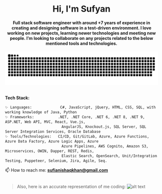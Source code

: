 <div align="center">
<!--<h1 align="center">Hi <img width="35" src="https://github.com/1999AZZAR/1999AZZAR/blob/main/resources/img/waving.gif">, I'm Sufyan</h1>-->
<h1 align="center">Hi, I'm Sufyan</h1>
<h4 align="center">Full stack software engineer with around +7 years of experience in creating and designing software in a test-driven environment. I love working on new projects, learning newer technologies and meeting new people. I’m looking to collaborate on any projects related to the below mentioned tools and technologies.</h4>
</div>

<div align="center">
  <img  src="https://github.com/sufianishaqkhan/sufianishaqkhan/blob/main/grid-snake.svg" alt="snake" /></a>
</div>
<br/>

**Tech Stack:**

    ✨ Languages:             C#, JavaScript, jQuery, HTML, CSS, SQL, with working knowledge of Java, Python
    ✨ Frameworks:           .NET, .NET Core, .NET 6, .NET 8, .NET 9, ASP.NET, Web API, MVC, React, Vue.js,
                              AngularJS, Knockout.js, SQL Server, SQL Server Integration Services, Oracle Database
    ✨ Tools/Technologies:   CI/CD, Git/GitLab, Azure, Azure Functions, Azure Data Factory, Azure Logic Apps, Azure
                              Azure Pipelines, AWS Cognito, Amazon S3, Microservices, OWIN, Dapper, REST, Redis,
                              Elastic Search, OpenSearch, Unit/Integration Testing, Puppeteer, Selenium, Jira, Agile, Seq.

📫 How to reach me: **sufianishaqkhan@gmail.com**
<br/><br/>

> Also, here is an accurate representation of me coding:
> ![alt text](https://github.com/sufianishaqkhan/sufianishaqkhan/blob/main/das-nuts.gif "Das nuts")
